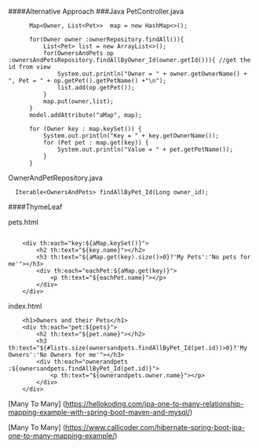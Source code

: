   ####Alternative Approach
  ###Java
PetController.java

  ```
        Map<Owner, List<Pet>>  map = new HashMap<>();

        for(Owner owner :ownerRepository.findAll()){
            List<Pet> list = new ArrayList<>();
            for(OwnersAndPets op :ownersAndPetsRepository.findAllByOwner_Id(owner.getId())){ //get the id from view
                System.out.println("Owner = " + owner.getOwnerName() + ", Pet = " + op.getPet().getPetName() +"\n");
                list.add(op.getPet());
            }
            map.put(owner,list);
        }
        model.addAttribute("aMap", map);

        for (Owner key : map.keySet()) {
            System.out.println("Key = " + key.getOwnerName());
            for (Pet pet : map.get(key)) {
                System.out.println("Value = " + pet.getPetName());
            }
        }
  ```
  
  OwnerAndPetRepository.java
  
 ```
   Iterable<OwnersAndPets> findAllByPet_Id(Long owner_id);
 ```
  ####ThymeLeaf
  
  pets.html
  
  ```
  
      <div th:each="key:${aMap.keySet()}">
          <h2 th:text="${key.name}"></h2>
          <h3 th:text="${aMap.get(key).size()>0}?'My Pets':'No pets for me'"></h3>
          <div th:each="eachPet:${aMap.get(key)}">
              <p th:text="${eachPet.name}"></p>
          </div>
      </div>
  ```
  
  index.html
  
  ``` 
      <h1>Owners and their Pets</h1>
      <div th:each="pet:${pets}">
          <h2 th:text="${pet.name}"></h2>
          <h3 th:text="${#lists.size(ownersandpets.findAllByPet_Id(pet.id))>0}?'My Owners':'No Owners for me'"></h3>
          <div th:each="ownerandpets :${ownersandpets.findAllByPet_Id(pet.id)}">
              <p th:text="${ownerandpets.owner.name}"></p>
          </div>
      </div>
  ```
  
  [Many To Many] (https://hellokoding.com/jpa-one-to-many-relationship-mapping-example-with-spring-boot-maven-and-mysql/)
  
  [Many To Many] (https://www.callicoder.com/hibernate-spring-boot-jpa-one-to-many-mapping-example/)
  